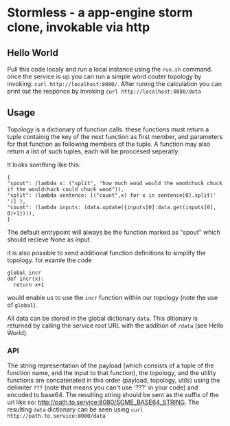 # Stormless - a app-engine storm clone, invokable via http

## Hello World
Pull this code localy and run a local instance using the `run.sh` command.
once the service is up you can run a simple word couter topology by invoking: `curl http://localhost:8080/`. After runnig the calculation you can print out the responce by invoking `curl http://localhost:8080/data`

## Usage
Topology is a dictionary of function calls. these functions must return a tuple containig the key of the next function as first member, and parameters for that function as following members of the tuple. A function may also return a list of such tuples, each will be proccesed seperatly.

It looks somthing like this:
```
{
"spout": (lambda x: ("split", "how much wood would the woodchuck chuck if the wouldchuck could chuck wood")),
"split": (lambda sentence: [("count",x) for x in sentence[0].split(' ')] ),
"count": (lambda inputs: (data.update({inputs[0]:data.get(inputs[0], 0)+1}))),
}
```

The default entrypoint will always be the function marked as "spout" which should recieve None as input.

it is also possible to send additional function definitions to simplify the topology. for examle the code 
```
global incr
def incr(x):
  return x+1
```
would enable us to use the `incr` function within our topology (note the use of `global`).

All data can be stored in the global dictionary `data`. This ditionary is returned by calling the service root URL with the addition of `/data` (see Hello World).

### API 
The string representation of the payload (which consists of a tuple of the function name, and the input to that function), the topology, and the utility functions are concatenated in this order (payload, topology, utils) using the delimiter `???` (note that means you can't use '???' in your code) and encoded to base64. The resulting string should be sent as the suffix of the url like so: http://path.to.service:8080/SOME_BASE64_STRING. The resulting `data` dictionary can be seen using `curl http://path.to.service:8080/data`
